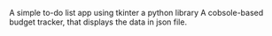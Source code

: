 A simple to-do list app using tkinter a python library
A cobsole-based budget tracker, that displays the data in json file.
